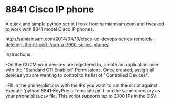 # 8841 Cisco IP phone 
A quick and simple python script I took from samiamsam.com and tweaked to work with 8841 model Cisco IP phones.

http://samiamsam.com/2014/04/16/cisco-uc-devops-series-remotely-deleting-the-itl-cert-from-a-7900-series-phone/

Instructions

-On the CUCM your devices are registered to, create an application user with the "Standard CTI Enabled" Permissions. Once created, assign all devices you are wanting to control to its list of "Controlled Devices".

-Fill in the phoneiplist.csv with the IPs you want to run the script against. Execute 'python 8841-KeyPress-Template.py' from the same directory as your phoneiplist.csv file. This script supports up to 2000 IPs in the CSV.
